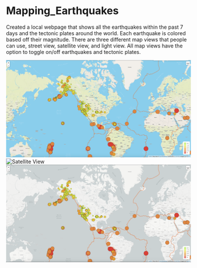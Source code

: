 # Mapping_Earthquakes

Created a local webpage that shows all the earthquakes within the past 7 days and the tectonic plates around the world. Each earthquake is colored based off their magnitude. There are three different map views that people can use, street view, satellite view, and light view. All map views have the option to toggle on/off earthquakes and tectonic plates. 

![Street View](/Images/streetview.png)
![Satellite View](/Images/satelliteview.png)
![Light View](/Images/lightview.png)